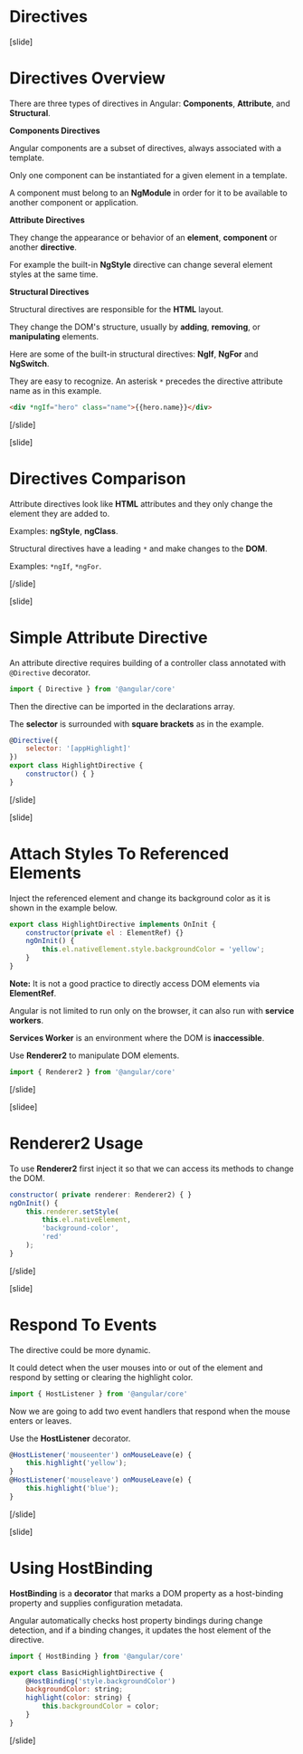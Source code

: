 # Directives

[slide]

# Directives Overview

There are three types of directives in Angular: **Components**, **Attribute**, and **Structural**.

**Components Directives**

Angular components are a subset of directives, always associated with a template.

Only one component can be instantiated for a given element in a template.

A component must belong to an **NgModule** in order for it to be available to another component or application.

**Attribute Directives**

They change the appearance or behavior of an **element**, **component** or another **directive**.

For example the built-in **NgStyle** directive can change several element styles at the same time.

**Structural Directives**

Structural directives are responsible for the **HTML** layout. 

They change the DOM's structure, usually by **adding**, **removing**, or **manipulating** elements.

Here are some of the built-in structural directives: **NgIf**, **NgFor** and **NgSwitch**.

They are easy to recognize. An asterisk `*` precedes the directive attribute name as in this example.

```html
<div *ngIf="hero" class="name">{{hero.name}}</div>
```

[/slide]

[slide]

# Directives Comparison

Attribute directives look like **HTML** attributes and they only change the element they are added to.

Examples: **ngStyle**, **ngClass**.

Structural directives have a leading `*` and make changes to the **DOM**.

Examples: `*ngIf`, `*ngFor`.

[/slide]

[slide]

# Simple Attribute Directive

An attribute directive requires building of a controller class annotated with `@Directive` decorator.

```js
import { Directive } from '@angular/core'
```

Then the directive can be imported in the declarations array.

The **selector** is surrounded with **square brackets** as in the example.

```js
@Directive({
    selector: '[appHighlight]' 
})
export class HighlightDirective {
    constructor() { }
}
```

[/slide]

[slide]

# Attach Styles To Referenced Elements

Inject the referenced element and change its background color as it is shown in the example below.

```js
export class HighlightDirective implements OnInit {
    constructor(private el : ElementRef) {}
    ngOnInit() {
        this.el.nativeElement.style.backgroundColor = 'yellow';
    }
}
```

**Note:** It is not a good practice to directly access DOM elements via **ElementRef**.

Angular is not limited to run only on the browser, it can also run with **service workers**.

**Services Worker** is an environment where the DOM is **inaccessible**.

Use **Renderer2** to manipulate DOM elements.

```js
import { Renderer2 } from '@angular/core'
```

[/slide]

[slidee]

# Renderer2 Usage

To use **Renderer2** first inject it so that we can access its methods to change the DOM.

```js
constructor( private renderer: Renderer2) { }
ngOnInit() {
    this.renderer.setStyle(
        this.el.nativeElement,
        'background-color', 
        'red'
    );
}
```

[/slide]

[slide]

# Respond To Events

The directive could be more dynamic. 

It could detect when the user mouses into or out of the element and respond by setting or clearing the highlight color.

```js
import { HostListener } from '@angular/core'
```

Now we are going to add two event handlers that respond when the mouse enters or leaves.

Use the **HostListener** decorator.

```js
@HostListener('mouseenter') onMouseLeave(e) {
    this.highlight('yellow');
}
@HostListener('mouseleave') onMouseLeave(e) {
    this.highlight('blue');
}
```

[/slide]

[slide]

# Using HostBinding

**HostBinding** is a **decorator** that marks a DOM property as a host-binding property and supplies configuration metadata. 

Angular automatically checks host property bindings during change detection, and if a binding changes, it updates the host element of the directive.

```js
import { HostBinding } from '@angular/core'

export class BasicHighlightDirective {
    @HostBinding('style.backgroundColor')
    backgroundColor: string;
    highlight(color: string) {
        this.backgroundColor = color;
    }
}
```

[/slide]